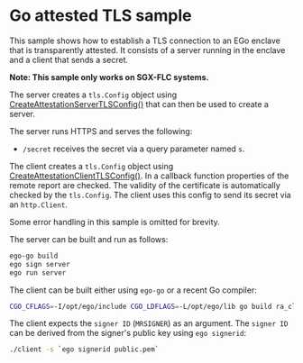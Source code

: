 # Go attested TLS sample
This sample shows how to establish a TLS connection to an EGo enclave that is transparently attested. It consists of a server running in the enclave and a client that sends a secret.

**Note: This sample only works on SGX-FLC systems.**

The server creates a `tls.Config` object using [CreateAttestationServerTLSConfig()](https://pkg.go.dev/github.com/edgelesssys/ego/enclave#CreateAttestationServerTLSConfig) that can then be used to create a server.

The server runs HTTPS and serves the following:
* `/secret` receives the secret via a query parameter named `s`.

The client creates a `tls.Config` object using [CreateAttestationClientTLSConfig()](https://pkg.go.dev/github.com/edgelesssys/ego/ehost#CreateAttestationClientTLSConfig). In a callback function properties of the remote report are checked. The validity of the certificate is automatically checked by the `tls.Config`. The client uses this config to send its secret via an `http.Client`.

Some error handling in this sample is omitted for brevity.

The server can be built and run as follows:
```sh
ego-go build
ego sign server
ego run server
```

The client can be built either using `ego-go` or a recent Go compiler:
```sh
CGO_CFLAGS=-I/opt/ego/include CGO_LDFLAGS=-L/opt/ego/lib go build ra_client/client.go
```

The client expects the `signer ID` (`MRSIGNER`) as an argument. The `signer ID` can be derived from the signer's public key using `ego signerid`:
```sh
./client -s `ego signerid public.pem`
```
